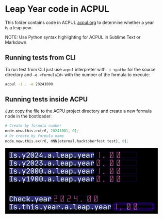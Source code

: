 # Leap Year code in ACPUL

This folder contains code in ACPUL [acpul.org](https://acpul.org/) to determine whether a year is a leap year.

NOTE: Use Python syntax highlighting for ACPUL in Sublime Text or Markdown.

## Running tests from CLI

To run test from CLI just use `acpul` interpreter with `-i <path>` for the source directory and `-e <formulaId>` with the number of the formula to execute:
```sh
acpul -i . -e 20241000
```

## Running tests inside ACPU

Just copy the file to the ACPU project directory and create a new formula node in the bootloader:
```py
# Create by formula number
node.new.this.ex(r0, 20241001, 0);
# Or create by formula name
node.new.this.ex(r0, NNN(eternal.hacktoberfest.test), 0);
```

![Is leap year with ACPU](acpu-leap.jpg "eternal.hacktoberfest.test formula view")
